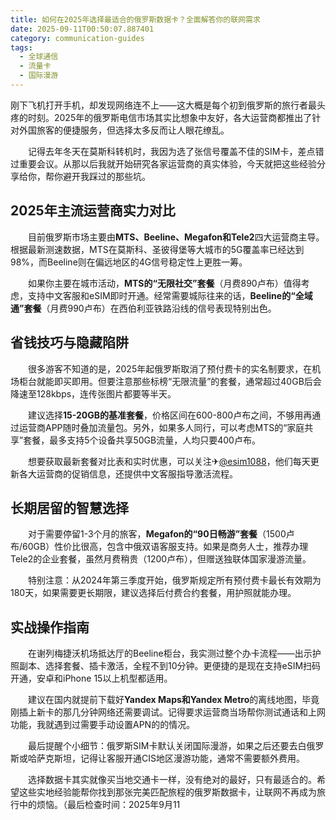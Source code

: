 ```yaml
---
title: 如何在2025年选择最适合的俄罗斯数据卡？全面解答你的联网需求
date: 2025-09-11T00:50:07.887401
category: communication-guides
tags:
  - 全球通信
  - 流量卡
  - 国际漫游
---
```


刚下飞机打开手机，却发现网络连不上——这大概是每个初到俄罗斯的旅行者最头疼的时刻。2025年的俄罗斯电信市场其实比想象中友好，各大运营商都推出了针对外国旅客的便捷服务，但选择太多反而让人眼花缭乱。

　　记得去年冬天在莫斯科转机时，我因为选了张信号覆盖不佳的SIM卡，差点错过重要会议。从那以后我就开始研究各家运营商的真实体验，今天就把这些经验分享给你，帮你避开我踩过的那些坑。

## 2025年主流运营商实力对比

　　目前俄罗斯市场主要由**MTS、Beeline、Megafon和Tele2**四大运营商主导。根据最新测速数据，MTS在莫斯科、圣彼得堡等大城市的5G覆盖率已经达到98%，而Beeline则在偏远地区的4G信号稳定性上更胜一筹。

　　如果你主要在城市活动，**MTS的“无限社交”套餐**（月费890卢布）值得考虑，支持中文客服和eSIM即时开通。经常需要城际往来的话，**Beeline的“全域通”套餐**（月费990卢布）在西伯利亚铁路沿线的信号表现特别出色。

## 省钱技巧与隐藏陷阱

　　很多游客不知道的是，2025年起俄罗斯取消了预付费卡的实名制要求，在机场柜台就能即买即用。但要注意那些标榜“无限流量”的套餐，通常超过40GB后会降速至128kbps，连传张图片都要等半天。

　　建议选择**15-20GB的基准套餐**，价格区间在600-800卢布之间，不够用再通过运营商APP随时叠加流量包。另外，如果多人同行，可以考虑MTS的“家庭共享”套餐，最多支持5个设备共享50GB流量，人均只要400卢布。

　　想要获取最新套餐对比表和实时优惠，可以关注✈[@esim1088](https://t.me/s/esim1088)，他们每天更新各大运营商的促销信息，还提供中文客服指导激活流程。

## 长期居留的智慧选择

　　对于需要停留1-3个月的旅客，**Megafon的“90日畅游”套餐**（1500卢布/60GB）性价比很高，包含中俄双语客服支持。如果是商务人士，推荐办理Tele2的企业套餐，虽然月费稍贵（1200卢布），但赠送独联体国家漫游流量。

　　特别注意：从2024年第三季度开始，俄罗斯规定所有预付费卡最长有效期为180天，如果需要更长期限，建议选择后付费合约套餐，用护照就能办理。

## 实战操作指南

　　在谢列梅捷沃机场抵达厅的Beeline柜台，我实测过整个办卡流程——出示护照副本、选择套餐、插卡激活，全程不到10分钟。更便捷的是现在支持eSIM扫码开通，安卓和iPhone 15以上机型都适用。

　　建议在国内就提前下载好**Yandex Maps和Yandex Metro**的离线地图，毕竟刚插上新卡的那几分钟网络还需要调试。记得要求运营商当场帮你测试通话和上网功能，我就遇到过需要手动设置APN的的情况。

　　最后提醒个小细节：俄罗斯SIM卡默认关闭国际漫游，如果之后还要去白俄罗斯或哈萨克斯坦，记得让客服开通CIS地区漫游功能，通常不需要额外费用。

　　选择数据卡其实就像买当地交通卡一样，没有绝对的最好，只有最适合的。希望这些实地经验能帮你找到那张完美匹配旅程的俄罗斯数据卡，让联网不再成为旅行中的烦恼。（最后检查时间：2025年9月11